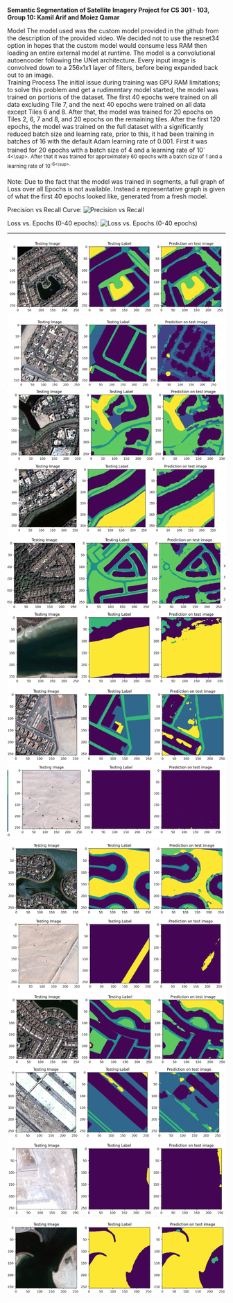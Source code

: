**Semantic Segmentation of Satellite Imagery Project for CS 301 - 103, 
Group 10: Kamil Arif and Moiez Qamar**

Model
The model used was the custom model provided in the github from the description of the provided video. We decided not to use the resnet34 option in hopes that the custom model would consume less RAM then loading an entire external model at runtime.
The model is a convolutional autoencoder following the UNet architecture. Every input image is convolved down to a 256x1x1 layer of filters, before being expanded back out to an image.  
Training Process
The initial issue during training was GPU RAM limitations; to solve this problem and get a rudimentary model started, the model was trained on portions of the dataset. The first 40 epochs were trained on all data excluding Tile 7, and the next 40 epochs were trained on all data except Tiles 6 and 8. After that, the model was trained for 20 epochs on Tiles 2, 6, 7 and 8, and 20 epochs on the remaining tiles.
After the first 120 epochs, the model was trained on the full dataset with a significantly reduced batch size and learning rate, prior to this, it had been training in batches of 16 with the default Adam learning rate of 0.001. First it was trained for 20 epochs with a batch size of 4 and a learning rate of 10<sup>-4<\sup>. After that it was trained for approximately 60 epochs with a batch size of 1 and a learning rate of 10<sup>-6<\sup>.

Note: Due to the fact that the model was trained in segments, a full graph of Loss over all Epochs is not available. Instead a representative graph is given of what the first 40 epochs looked like, generated from a fresh model. 

  Precision vs Recall Curve:
![Precision vs Recall]([https://myoctocat.com/assets/images/base-octocat.svg](https://github.com/moqm25/CS301_Project/blob/milestone-2/images/Precision%20vs%20Recall.png))


  Loss vs. Epochs (0-40 epochs):
![Loss vs. Epochs (0-40 epochs)]([[https://myoctocat.com/assets/images/base-octocat.svg](https://github.com/moqm25/CS301_Project/blob/milestone-2/images/Precision%20vs%20Recall.png)](https://github.com/moqm25/CS301_Project/blob/milestone-2/images/Training%20and%20Validation%20Loss.png))
  
  ------------------------------------------------------------
  ![image 1](https://github.com/moqm25/CS301_Project/blob/milestone-2/images/image%201.png)
  ![image 2](https://github.com/moqm25/CS301_Project/blob/milestone-2/images/image%202.png)  
  ![image 3](https://github.com/moqm25/CS301_Project/blob/milestone-2/images/image%203.png)
  ![image 4](https://github.com/moqm25/CS301_Project/blob/milestone-2/images/image%204.png)
  ![image 5](https://github.com/moqm25/CS301_Project/blob/milestone-2/images/image%205.png)
  ![image 6](https://github.com/moqm25/CS301_Project/blob/milestone-2/images/image%206.png)
  ![image 7](https://github.com/moqm25/CS301_Project/blob/milestone-2/images/image%207.png)
  ![image 8](https://github.com/moqm25/CS301_Project/blob/milestone-2/images/image%208.png)
  ![image 9](https://github.com/moqm25/CS301_Project/blob/milestone-2/images/image%209.png)
  ![image 10](https://github.com/moqm25/CS301_Project/blob/milestone-2/images/image%2010.png)
  ![image 11](https://github.com/moqm25/CS301_Project/blob/milestone-2/images/image%2011.png)
  ![image 12](https://github.com/moqm25/CS301_Project/blob/milestone-2/images/image%2012.png)
  ![image 13](https://github.com/moqm25/CS301_Project/blob/milestone-2/images/image%2013.png)
  ![image 14](https://github.com/moqm25/CS301_Project/blob/milestone-2/images/image%2014.png)
